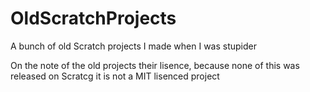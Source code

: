 # OldScratchProjects
A bunch of old Scratch projects I made when I was stupider

On the note of the old projects their lisence, because none of this was released on Scratcg it is not a MIT lisenced project 
